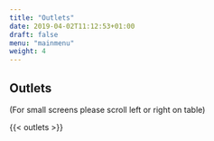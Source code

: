 ```yaml
---
title: "Outlets"
date: 2019-04-02T11:12:53+01:00
draft: false
menu: "mainmenu"
weight: 4 
---
```

## Outlets
(For small screens please scroll left or right on table)

{{< outlets >}}
